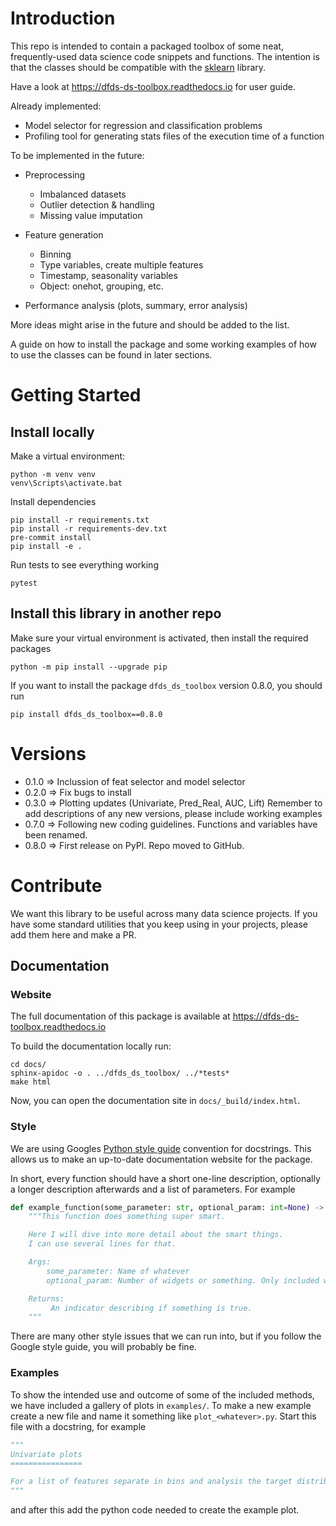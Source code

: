 # Introduction

This repo is intended to contain a packaged toolbox of some neat,
frequently-used data science code snippets and functions. The intention is that
the classes should be compatible with the
[sklearn](https://scikit-learn.org/stable/) library.

Have a look at https://dfds-ds-toolbox.readthedocs.io for user guide.

Already implemented:

- Model selector for regression and classification problems
- Profiling tool for generating stats files of the execution time of a function

To be implemented in the future:

- Preprocessing

  - Imbalanced datasets
  - Outlier detection & handling
  - Missing value imputation

- Feature generation

  - Binning
  - Type variables, create multiple features
  - Timestamp, seasonality variables
  - Object: onehot, grouping, etc.

- Performance analysis (plots, summary, error analysis)

More ideas might arise in the future and should be added to the list.

A guide on how to install the package and some working examples of how to use
the classes can be found in later sections.

# Getting Started

## Install locally

Make a virtual environment:

```shell
python -m venv venv
venv\Scripts\activate.bat
```

Install dependencies

```shell
pip install -r requirements.txt
pip install -r requirements-dev.txt
pre-commit install
pip install -e .
```

Run tests to see everything working

```shell
pytest
```

## Install this library in another repo

Make sure your virtual environment is activated, then install the required
packages

```shell
python -m pip install --upgrade pip
```

If you want to install the package `dfds_ds_toolbox` version 0.8.0, you should
run

```shell
pip install dfds_ds_toolbox==0.8.0
```

# Versions

- 0.1.0 => Inclussion of feat selector and model selector
- 0.2.0 => Fix bugs to install
- 0.3.0 => Plotting updates (Univariate, Pred_Real, AUC, Lift) Remember to add
  descriptions of any new versions, please include working examples
- 0.7.0 => Following new coding guidelines. Functions and variables have been
  renamed.
- 0.8.0 => First release on PyPI. Repo moved to GitHub.

# Contribute

We want this library to be useful across many data science projects. If you have
some standard utilities that you keep using in your projects, please add them
here and make a PR.

## Documentation

### Website

The full documentation of this package is available at
https://dfds-ds-toolbox.readthedocs.io

To build the documentation locally run:

```shell
cd docs/
sphinx-apidoc -o . ../dfds_ds_toolbox/ ../*tests*
make html
```

Now, you can open the documentation site in `docs/_build/index.html`.

### Style

We are using Googles
[Python style guide](https://google.github.io/styleguide/pyguide.html#381-docstrings)
convention for docstrings. This allows us to make an up-to-date documentation
website for the package.

In short, every function should have a short one-line description, optionally a
longer description afterwards and a list of parameters. For example

```python
def example_function(some_parameter: str, optional_param: int=None) -> bool:
    """This function does something super smart.

    Here I will dive into more detail about the smart things.
    I can use several lines for that.

    Args:
        some_parameter: Name of whatever
        optional_param: Number of widgets or something. Only included when all the starts align.

    Returns:
         An indicator describing if something is true.
    """
```

There are many other style issues that we can run into, but if you follow the
Google style guide, you will probably be fine.

### Examples

To show the intended use and outcome of some of the included methods, we have
included a gallery of plots in `examples/`. To make a new example create a new
file and name it something like `plot_<whatever>.py`. Start this file with a
docstring, for example

```python
"""
Univariate plots
================

For a list of features separate in bins and analysis the target distribution in both Train and Test
"""
```

and after this add the python code needed to create the example plot.
